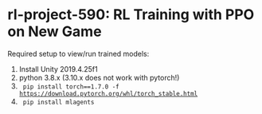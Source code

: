 # rl-project-590: RL Training with PPO on New Game

Required setup to view/run trained models:
1. Install Unity 2019.4.25f1
2. python 3.8.x (3.10.x does not work with pytorch!)
3. <code> pip install torch==1.7.0 -f https://download.pytorch.org/whl/torch_stable.html </code>
4. <code> pip install mlagents <code>
